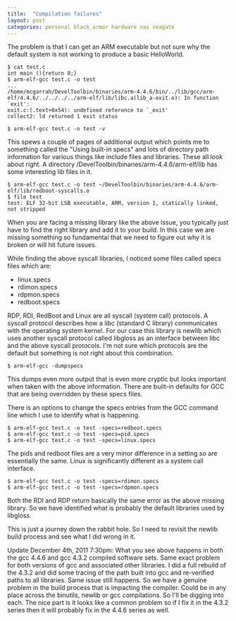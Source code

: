 ```yaml
---
title:  "Compilation failures"
layout: post
categories: personal black_armor hardware nas seagate
---
```


The problem is that I can get an ARM executable but not sure why the default system is not working to produce a basic HelloWorld.




```
$ cat test.c
int main (){return 0;}
$ arm-elf-gcc test.c -o test
...
/home/mcgarrah/DevelToolbin/binaries/arm-4.4.6/bin/../lib/gcc/arm-elf/4.4.6/../../../../arm-elf/lib/libc.a(lib_a-exit.o): In function `exit':
exit.c:(.text+0x54): undefined reference to `_exit'
collect2: ld returned 1 exit status

$ arm-elf-gcc test.c -o test -v
```

This spews a couple of pages of additional output which points me to something called the "Using built-in specs" and lots of directory path information for various things like include files and libraries. These all look about right. A directory /DevelToolbin/binaries/arm-4.4.6/arm-elf/lib has some interesting lib files in it.

```
$ arm-elf-gcc test.c -o test ~/DevelToolbin/binaries/arm-4.4.6/arm-elf/lib/redboot-syscalls.o
$ file test
test: ELF 32-bit LSB executable, ARM, version 1, statically linked, not stripped
```

When you are facing a missing library like the above issue, you typically just have to find the right library and add it to your build.  In this case we are missing something so fundamental that we need to figure out why it is broken or will hit future issues.

While finding the above syscall libraries, I noticed some files called specs files which are:
* linux.specs
* rdimon.specs
* rdpmon.specs
* redboot.specs

RDP, RDI, RedBoot and Linux are all syscall (system call) protocols. A syscall protocol describes how a libc (standard C library) communicates with the operating system kernel. For our case this library is newlib which uses another syscall protocol called libgloss as an interface between libc and the above syscall protocols.  I'm not sure which protocols are the default but something is not right about this combination.
```
$ arm-elf-gcc -dumpspecs
```

This dumps even more output that is even more cryptic but looks important when taken with the above information. There are built-in defaults for GCC that are being overridden by these specs files.

There is an options to change the specs entries from the GCC command line which I use to identify what is happening.
```
$ arm-elf-gcc test.c -o test -specs=redboot.specs
$ arm-elf-gcc test.c -o test -specs=pid.specs
$ arm-elf-gcc test.c -o test -specs=linux.specs
```

The pids and redboot files are a very minor difference in a setting so are essentially the same.  Linux is significantly different as a system call interface.
```
$ arm-elf-gcc test.c -o test -specs=rdimon.specs
$ arm-elf-gcc test.c -o test -specs=rdpmon.specs
```

Both the RDI and RDP return basically the same error as the above missing library.  So we have identified what is probably the default libraries used by libgloss.

This is just a journey down the rabbit hole. So I need to revisit the newlib build process and see what I did wrong in it.

Update December 4th, 2011 7:30pm: What you see above happens in both the gcc 4.4.6 and gcc 4.3.2 compiled software sets. Same exact problem for both versions of gcc and associated other libraries. I did a full rebuild of the 4.3.2 and did some tracing of the path built into gcc and re-verified paths to all libraries. Same issue still happens. So we have a genuine problem in the build process that is impacting the compiler.  Could be in any place across the binutils, newlib or gcc compilations. So I'll be digging into each. The nice part is it looks like a common problem so if I fix it in the 4.3.2 series then it will probably fix in the 4.4.6 series as well.
